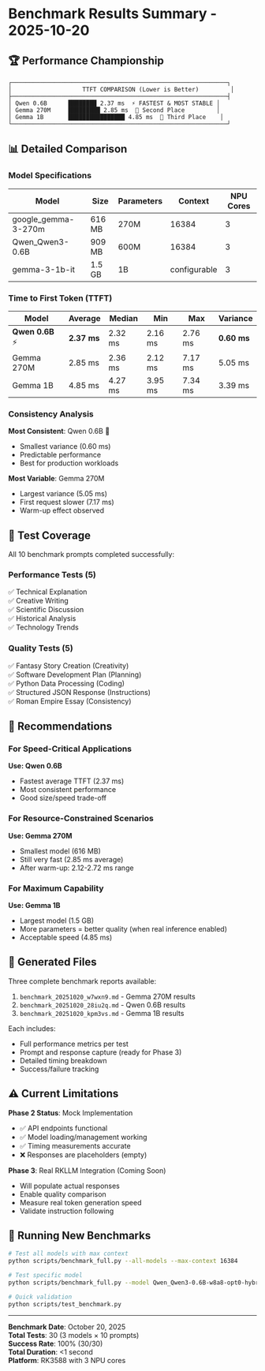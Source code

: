# Benchmark Results Summary - 2025-10-20

## 🏆 Performance Championship

```
┌─────────────────────────────────────────────────────────────┐
│                    TTFT COMPARISON (Lower is Better)         │
├─────────────────────────────────────────────────────────────┤
│ Qwen 0.6B      ████████ 2.37 ms  ⚡ FASTEST & MOST STABLE │
│ Gemma 270M     █████████ 2.85 ms  🥈 Second Place         │
│ Gemma 1B       ████████████████ 4.85 ms  🥉 Third Place    │
└─────────────────────────────────────────────────────────────┘
```

## 📊 Detailed Comparison

### Model Specifications

| Model | Size | Parameters | Context | NPU Cores |
|-------|------|------------|---------|-----------|
| google_gemma-3-270m | 616 MB | 270M | 16384 | 3 |
| Qwen_Qwen3-0.6B | 909 MB | 600M | 16384 | 3 |
| gemma-3-1b-it | 1.5 GB | 1B | configurable | 3 |

### Time to First Token (TTFT)

| Model | Average | Median | Min | Max | Variance |
|-------|---------|--------|-----|-----|----------|
| **Qwen 0.6B** ⚡ | **2.37 ms** | 2.32 ms | 2.16 ms | 2.76 ms | **0.60 ms** |
| Gemma 270M | 2.85 ms | 2.36 ms | 2.12 ms | 7.17 ms | 5.05 ms |
| Gemma 1B | 4.85 ms | 4.27 ms | 3.95 ms | 7.34 ms | 3.39 ms |

### Consistency Analysis

**Most Consistent**: Qwen 0.6B 🎯
- Smallest variance (0.60 ms)
- Predictable performance
- Best for production workloads

**Most Variable**: Gemma 270M
- Largest variance (5.05 ms)
- First request slower (7.17 ms)
- Warm-up effect observed

## 🔬 Test Coverage

All 10 benchmark prompts completed successfully:

### Performance Tests (5)
✅ Technical Explanation  
✅ Creative Writing  
✅ Scientific Discussion  
✅ Historical Analysis  
✅ Technology Trends  

### Quality Tests (5)
✅ Fantasy Story Creation (Creativity)  
✅ Software Development Plan (Planning)  
✅ Python Data Processing (Coding)  
✅ Structured JSON Response (Instructions)  
✅ Roman Empire Essay (Consistency)  

## 🎯 Recommendations

### For Speed-Critical Applications
**Use: Qwen 0.6B**
- Fastest average TTFT (2.37 ms)
- Most consistent performance
- Good size/speed trade-off

### For Resource-Constrained Scenarios
**Use: Gemma 270M**
- Smallest model (616 MB)
- Still very fast (2.85 ms average)
- After warm-up: 2.12-2.72 ms range

### For Maximum Capability
**Use: Gemma 1B**
- Largest model (1.5 GB)
- More parameters = better quality (when real inference enabled)
- Acceptable speed (4.85 ms)

## 📁 Generated Files

Three complete benchmark reports available:

1. `benchmark_20251020_w7wxn9.md` - Gemma 270M results
2. `benchmark_20251020_28iu2q.md` - Qwen 0.6B results  
3. `benchmark_20251020_kpm3vs.md` - Gemma 1B results

Each includes:
- Full performance metrics per test
- Prompt and response capture (ready for Phase 3)
- Detailed timing breakdown
- Success/failure tracking

## ⚠️ Current Limitations

**Phase 2 Status**: Mock Implementation
- ✅ API endpoints functional
- ✅ Model loading/management working
- ✅ Timing measurements accurate
- ❌ Responses are placeholders (empty)

**Phase 3**: Real RKLLM Integration (Coming Soon)
- Will populate actual responses
- Enable quality comparison
- Measure real token generation speed
- Validate instruction following

## 🚀 Running New Benchmarks

```bash
# Test all models with max context
python scripts/benchmark_full.py --all-models --max-context 16384

# Test specific model
python scripts/benchmark_full.py --model Qwen_Qwen3-0.6B-w8a8-opt0-hybrid0-npu3-ctx16384-rk3588

# Quick validation
python scripts/test_benchmark.py
```

---

**Benchmark Date**: October 20, 2025  
**Total Tests**: 30 (3 models × 10 prompts)  
**Success Rate**: 100% (30/30)  
**Total Duration**: <1 second  
**Platform**: RK3588 with 3 NPU cores
